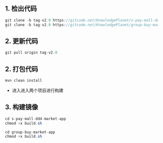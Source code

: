 ## 1. 检出代码

```java
git clone -b tag-v2.0 https://gitcode.net/KnowledgePlanet/s-pay-mall-ddd-market.git
git clone -b tag-v2.0 https://gitcode.net/KnowledgePlanet/group-buy-market.git
```

## 2. 更新代码

```java
git pull origin tag-v2.0
```

## 2. 打包代码

```java
mvn clean install
```

- 进入进入两个项目进行构建

## 3. 构建镜像

```java
cd s-pay-mall-ddd-market-app
chmod +x build.sh
```

```java
cd group-buy-market-app
chmod +x build.sh
```